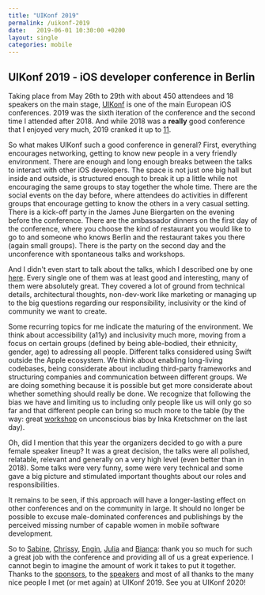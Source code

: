 ```yaml
---
title: "UIKonf 2019"
permalink: /uikonf-2019
date:   2019-06-01 10:30:00 +0200
layout: single
categories: mobile
---
```


## UIKonf 2019 - iOS developer conference in Berlin

Taking place from May 26th to 29th with about 450 attendees and 18 speakers on the main stage, [UIKonf](https://uikonf.com/) is one of the main European iOS conferences. 2019 was the sixth iteration of the conference and the second time I attended after 2018. And while 2018 was a __really__ good conference that I enjoyed very much, 2019 cranked it up to [11](https://www.youtube.com/watch?v=4xgx4k83zzc).

So what makes UIKonf such a good conference in general? First, everything encourages networking, getting to know new people in a very friendly environment. There are enough and long enough breaks between the talks to interact with other iOS developers. The space is not just one big hall but inside and outside, is structured enough to break it up a little while not encouraging the same groups to stay together the whole time. There are the social events on the day before, where attendees do activities in different groups that encourage getting to know the others in a very casual setting. There is a kick-off party in the James June Biergarten on the evening before the conference. There are the ambassador dinners on the first day of the conference, where you choose the kind of restaurant you would like to go to and someone who knows Berlin and the restaurant takes you there (again small groups). There is the party on the second day and the unconference with spontaneous talks and workshops. 

And I didn't even start to talk about the talks, which I described one by one [here](https://github.com/gerriet/ConferenceNotes/blob/master/UIKonf-2019.md). Every single one of them was at least good and interesting, many of them were absolutely great. They covered a lot of ground from technical details, architectural thoughts, non-dev-work like marketing or managing up to the big questions regarding our responsibility, inclusivity or the kind of community we want to create.

Some recurring topics for me indicate the maturing of the environment. We think about accessibility (a11y) and inclusivity much more, moving from a focus on certain groups (defined by being able-bodied, their ethnicity, gender, age) to adressing all people. Different talks considered using Swift outside the Apple ecosystem. We think about enabling long-living codebases, being considerate about including third-party frameworks and structuring companies and communication between different groups. We are doing something because it is possible but get more considerate about whether something should really be done. We recognize that following the bias we have and limiting us to including only people like us will only go so far and that different people can bring so much more to the table (by the way: great [workshop](http://uikonf.com/workshops/) on unconscious bias by Inka Kretschmer on the last day).

Oh, did I mention that this year the organizers decided to go with a pure female speaker lineup? It was a great decision, the talks were all polished, relatable, relevant and generally on a very high level (even better than in 2018). Some talks were very funny, some were very technical and some gave a big picture and stimulated important thoughts about our roles and responsibilities. 

It remains to be seen, if this approach will have a longer-lasting effect on other conferences and on the community in large. It should no longer be possible to excuse male-dominated conferences and publishings by the perceived missing number of capable women in mobile software development. 

So to [Sabine](https://twitter.com/sabinegeithner), [Chrissy](https://twitter.com/post4chrissy), [Engin](https://twitter.com/ekurutepe), [Julia](https://twitter.com/KallenbergJulia) and [Bianca](https://twitter.com/biancawalty): thank you so much for such a great job with the conference and providing all of us a great experience. I cannot begin to imagine the amount of work it takes to put it together. Thanks to the [sponsors](http://uikonf.com/#Sponsors), to the [speakers](http://uikonf.com/speakers/) and most of all thanks to the many nice people I met (or met again) at UIKonf 2019. See you at UIKonf 2020!

